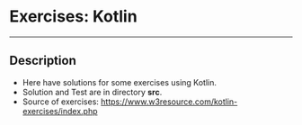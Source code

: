 # Exercises: Kotlin
---

## Description

- Here have solutions for some exercises using Kotlin. 
- Solution and Test are in directory **src**.
- Source of exercises: https://www.w3resource.com/kotlin-exercises/index.php
